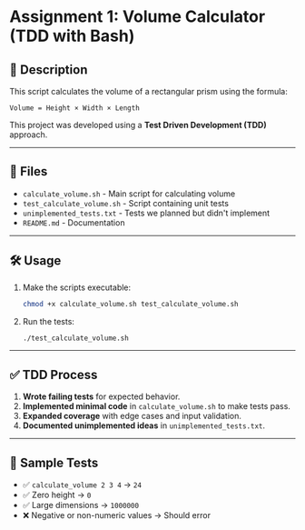# Assignment 1: Volume Calculator (TDD with Bash)

## 🧠 Description

This script calculates the volume of a rectangular prism using the formula:

```
Volume = Height × Width × Length
```

This project was developed using a **Test Driven Development (TDD)** approach.

---

## 📁 Files

- `calculate_volume.sh` - Main script for calculating volume
- `test_calculate_volume.sh` - Script containing unit tests
- `unimplemented_tests.txt` - Tests we planned but didn't implement
- `README.md` - Documentation

---

## 🛠️ Usage

1. Make the scripts executable:
   ```bash
   chmod +x calculate_volume.sh test_calculate_volume.sh
   ```

2. Run the tests:
   ```bash
   ./test_calculate_volume.sh
   ```

---

## ✅ TDD Process

1. **Wrote failing tests** for expected behavior.
2. **Implemented minimal code** in `calculate_volume.sh` to make tests pass.
3. **Expanded coverage** with edge cases and input validation.
4. **Documented unimplemented ideas** in `unimplemented_tests.txt`.

---

## 🧪 Sample Tests

- ✅ `calculate_volume 2 3 4` → `24`
- ✅ Zero height → `0`
- ✅ Large dimensions → `1000000`
- ❌ Negative or non-numeric values → Should error



